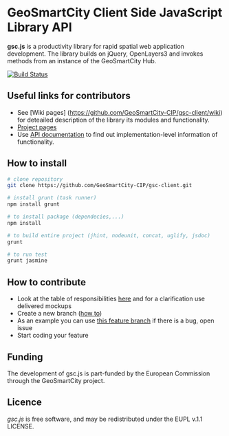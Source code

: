 # GeoSmartCity Client Side JavaScript Library API
**gsc.js** is a productivity library for rapid spatial web application development. The library builds on jQuery, OpenLayers3 and invokes methods from an instance of the GeoSmartCity Hub.

[![Build Status](https://travis-ci.org/GeoSmartCity-CIP/gsc-client.svg?branch=develop)](https://travis-ci.org/GeoSmartCity-CIP/gsc-client)

## Useful links for contributors
* See [Wiki pages] (https://github.com/GeoSmartCity-CIP/gsc-client/wiki) for deteailed description of the library its modules and functionality.
* [Project pages](http://hub.geosmartcity.eu/gsc-client/index.html)
* Use [API documentation](http://htmlpreview.github.io/?https://github.com/GeoSmartCity-CIP/gsc-client/blob/develop/doc/index.html) to find out implementation-level information of functionality.
<!--* [Examples](http://hub.geosmartcity.eu/gsc-client/examples/index.html)-->
<!--* [Meeting timetable and minutes] (https://github.com/GeoSmartCity-CIP/gsc-client/wiki/Meeting-timetable-and-minutes) -->


## How to install
```bash
# clone repository
git clone https://github.com/GeoSmartCity-CIP/gsc-client.git

# install grunt (task runner)
npm install grunt

# to install package (dependecies,...)
npm install

# to build entire project (jhint, nodeunit, concat, uglify, jsdoc)
grunt

# to run test
grunt jasmine
```

## How to contribute
 * Look at the table of responsibilities [here](https://github.com/GeoSmartCity-CIP/gsc-client/wiki/List-of-tasks-and-responsible-partner) and for a clarification use delivered mockups
 * Create a new branch ([how to](https://github.com/GeoSmartCity-CIP/gsc-client/wiki/git-workflow#starting-a-new-feature))
 * As an example you can use [this feature branch](https://github.com/GeoSmartCity-CIP/gsc-client/tree/feature/workflow-alert-event) if there is a bug, open issue
 * Start coding your feature


## Funding
The development of gsc.js is part-funded by the European Commission through the GeoSmartCity project.

## Licence 
*gsc.js* is free software, and may be redistributed under the EUPL v.1.1 LICENSE.
